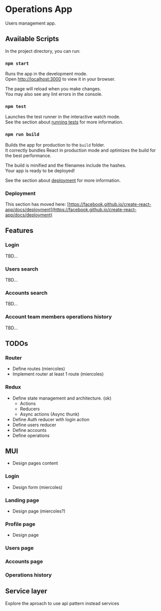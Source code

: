 # Operations App

Users management app.

## Available Scripts

In the project directory, you can run:

### `npm start`

Runs the app in the development mode.\
Open [http://localhost:3000](http://localhost:3000) to view it in your browser.

The page will reload when you make changes.\
You may also see any lint errors in the console.

### `npm test`

Launches the test runner in the interactive watch mode.\
See the section about [running tests](https://facebook.github.io/create-react-app/docs/running-tests) for more information.

### `npm run build`

Builds the app for production to the `build` folder.\
It correctly bundles React in production mode and optimizes the build for the best performance.

The build is minified and the filenames include the hashes.\
Your app is ready to be deployed!

See the section about [deployment](https://facebook.github.io/create-react-app/docs/deployment) for more information.

### Deployment

This section has moved here: [https://facebook.github.io/create-react-app/docs/deployment](https://facebook.github.io/create-react-app/docs/deployment)

## Features

### Login

TBD...

### Users search

TBD...

### Accounts search

TBD...

### Account team members operations history

TBD...

## TODOs

### Router

- Define routes (miercoles)
- Implement router at least 1 route (miercoles)

### Redux

- Define state management and architecture. (ok)
  - Actions
  - Reducers
  - Async actions (Async thunk)
- Define Auth reducer with login action
- Define users reducer
- Define accounts
- Define operations

## MUI

- Design pages content

### Login

- Design form (miercoles)

### Landing page

- Design page (miercoles?)

### Profile page

- Design page

### Users page

### Accounts page

### Operations history

## Service layer

Explore the aproach to use api pattern instead services
